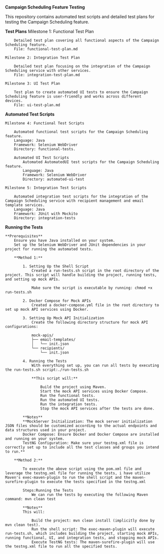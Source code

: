 
**Campaign Scheduling Feature Testing**

This repository contains automated test scripts and detailed test plans for testing the Campaign Scheduling feature.

**Test Plans**
    Milestone 1: Functional Test Plan

        Detailed test plan covering all functional aspects of the Campaign Scheduling feature.
        File: functional-test-plan.md

    Milestone 2: Integration Test Plan

        Detailed test plan focusing on the integration of the Campaign Scheduling service with other services.
        File: integration-test-plan.md

    Milestone 3: UI Test Plan

        Test plan to create automated UI tests to ensure the Campaign Scheduling feature is user-friendly and works across different devices.
        File: ui-test-plan.md

**Automated Test Scripts**

    Milestone 4: Functional Test Scripts

        Automated functional test scripts for the Campaign Scheduling feature.
        Language: Java
        Framework: Selenium WebDriver
        Directory: functional-tests.

        Automated UI Test Scripts
            Automated AutomatedUI test scripts for the Campaign Scheduling feature.
            Language: Java
            Framework: Selenium WebDriver
            Directory: automated-ui-test

    Milestone 5: Integration Test Scripts

        Automated integration test scripts for the integration of the Campaign Scheduling service with recipient management and email template services.
        Language: Java
        Framework: JUnit with Mockito
        Directory: integration-tests

**Running the Tests**

    **Prerequisites**
        Ensure you have Java installed on your system.
        Set up the Selenium WebDriver and JUnit dependencies in your project for running the automated tests.

        **Method 1:**

            1. Setting Up the Shell Script
                Created a run-tests.sh script in the root directory of the project. This script will handle building the project, running tests, and setting up mock APIs.
            
                Make sure the script is executable by running: chmod +x run-tests.sh

            2. Docker Compose for Mock APIs
                Created a docker-compose.yml file in the root directory to set up mock API services using Docker.

            3. Setting Up Mock API Initialization
                Create the following directory structure for mock API configurations:

                mock-apis/
                ├── email-templates/
                │   └── init.json
                └── recipients/
                    └── init.json

            4. Running the Tests
                With everything set up, you can run all tests by executing the run-tests.sh script:./run-tests.sh

                **This script will:**

                    Build the project using Maven.
                    Start the mock API services using Docker Compose.
                    Run the functional tests.
                    Run the automated UI tests.
                    Run the integration tests.
                    Stop the mock API services after the tests are done.

            **Notes**
            **MockServer Initialization: The mock server initialization JSON files should be customized according to the actual endpoints and data structures used in your project.
            Docker Compose: Ensure Docker and Docker Compose are installed and running on your system.
            TestNG Configuration: Make sure your testng.xml file is correctly set up to include all the test classes and groups you intend to run.**

        **Method 2:**

            To execute the above script using the pom.xml file and leverage the testng.xml file for running the tests, i have utilize Maven's exec-maven-plugin to run the shell script and the maven-surefire-plugin to execute the tests specified in the testng.xml

            Steps:Running the Tests
                We can run the tests by executing the following Maven command: mvn clean test

            **Notes**
            This will:

                Build the project: mvn clean install (implicitly done by mvn clean test).
                Run the shell script: The exec-maven-plugin will execute run-tests.sh, which includes building the project, starting mock APIs, running functional, UI, and integration tests, and stopping mock APIs.
                Execute TestNG tests: The maven-surefire-plugin will use the testng.xml file to run all the specified tests.



